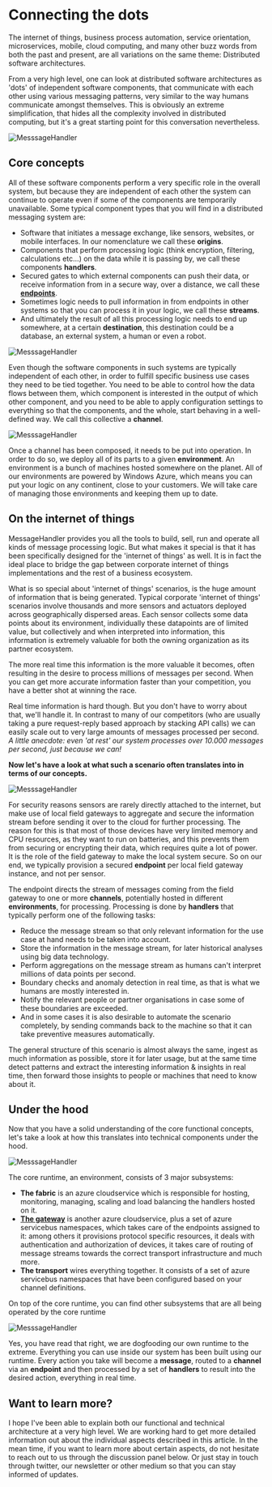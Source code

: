 # Connecting the dots

The internet of things, business process automation, service orientation, microservices, mobile, cloud computing, and many other buzz words from both the past and present, are all variations on the same theme: Distributed software architectures.

From a very high level, one can look at distributed software architectures as 'dots' of independent software components, that communicate with each other using various messaging patterns, very similar to the way humans communicate amongst themselves. This is obviously an extreme simplification, that hides all the complexity involved in distributed computing, but it's a great starting point for this conversation nevertheless.

![MesssageHandler](/documentation/images/architecture.png)

## Core concepts

All of these software components perform a very specific role in the overall system, but because they are independent of each other the system can continue to operate even if some of the components are temporarily unavailable. Some typical component types that you will find in a distributed messaging system are:

* Software that initiates a message exchange, like sensors, websites, or mobile interfaces. In our nomenclature we call these **origins**.
* Components that perform processing logic (think encryption, filtering, calculations etc...) on the data while it is passing by, we call these components **handlers**.
* Secured gates to which external components can push their data, or receive information from in a secure way, over a distance, we call these [**endpoints**](/documentation/architecture/endpoints).
* Sometimes logic needs to pull information in from endpoints in other systems so that you can process it in your logic, we call these **streams**.
* And ultimately the result of all this processing logic needs to end up somewhere, at a certain **destination**, this destination could be a database, an external system, a human or even a robot.

![MesssageHandler](/documentation/images/architecture-concepts.png)

Even though the software components in such systems are typically independent of each other, in order to fulfill specific business use cases they need to be tied together. You need to be able to control how the data flows between them, which component is interested in the output of which other component, and you need to be able to apply configuration settings to everything so that the components, and the whole, start behaving in a well-defined way. We call this collective a **channel**.

![MesssageHandler](/documentation/images/architecture-channel.png)

Once a channel has been composed, it needs to be put into operation. In order to do so, we deploy all of its parts to a given **environment**. An environment is a bunch of machines hosted somewhere on the planet. All of our environments are powered by Windows Azure, which means you can put your logic on any continent, close to your customers. We will take care of managing those environments and keeping them up to date.

## On the internet of things

MessageHandler provides you all the tools to build, sell, run and operate all kinds of message processing logic. But what makes it special is that it has been specifically designed for the 'internet of things' as well. It is in fact the ideal place to bridge the gap between corporate internet of things implementations and the rest of a business ecosystem. 

What is so special about 'internet of things' scenarios, is the huge amount of information that is being generated. Typical corporate 'internet of things' scenarios involve thousands and more sensors and actuators deployed across geographically dispersed areas. Each sensor collects some data points about its environment, individually these datapoints are of limited value, but collectively and when interpreted into information, this information is extremely valuable for both the owning organization as its partner ecosystem. 

The more real time this information is the more valuable it becomes, often resulting in the desire to process millions of messages per second. When you can get more accurate information faster than your competition, you have a better shot at winning the race.

Real time information is hard though. But you don't have to worry about that, we'll handle it. In contrast to many of our competitors (who are usually taking a pure request-reply based approach by stacking API calls) we can easily scale out to very large amounts of messages processed per second. *A little anecdote: even 'at rest' our system processes over 10.000 messages per second, just because we can!*

**Now let's have a look at what such a scenario often translates into in terms of our concepts.**

![MesssageHandler](/documentation/images/architecture-iot.png)

For security reasons sensors are rarely directly attached to the internet, but make use of local field gateways to aggregate and secure the information stream before sending it over to the cloud for further processing. The reason for this is that most of those devices have very limited memory and CPU resources, as they want to run on batteries, and this prevents them from securing or encrypting their data, which requires quite a lot of power. It is the role of the field gateway to make the local system secure. So on our end, we typically provision a secured **endpoint** per local field gateway instance, and not per sensor.

The endpoint directs the stream of messages coming from the field gateway to one or more **channels**, potentially hosted in different **environments**, for processing. Processing is done by **handlers** that typically perform one of the following tasks:

* Reduce the message stream so that only relevant information for the use case at hand needs to be taken into account.
* Store the information in the message stream, for later historical analyses using big data technology.
* Perform aggregations on the message stream as humans can't interpret millions of data points per second.
* Boundary checks and anomaly detection in real time, as that is what we humans are mostly interested in.
* Notify the relevant people or partner organisations in case some of these boundaries are exceeded.
* And in some cases it is also desirable to automate the scenario completely, by sending commands back to the machine so that it can take preventive measures automatically.

The general structure of this scenario is almost always the same, ingest as much information as possible, store it for later usage, but at the same time detect patterns and extract the interesting information & insights in real time, then forward those insights to people or machines that need to know about it.

## Under the hood

Now that you have a solid understanding of the core functional concepts, let's take a look at how this translates into technical components under the hood.

![MesssageHandler](/documentation/images/architecture-technical-overview.png)

The core runtime, an environment, consists of 3 major subsystems:

* **The fabric** is an azure cloudservice which is responsible for hosting, monitoring, managing, scaling and load balancing the handlers hosted on it.
* [**The gateway**](/documentation/architecture/endpoints) is another azure cloudservice, plus a set of azure servicebus namespaces, which takes care of the endpoints assigned to it: among others it provisions protocol specific resources, it deals with authentication and authorization of devices, it takes care of routing of message streams towards the correct transport infrastructure and much more.
* **The transport** wires everything together. It consists of a set of azure servicebus namespaces that have been configured based on your channel definitions.

On top of the core runtime, you can find other subsystems that are all being operated by the core runtime

![MesssageHandler](/documentation/images/architecture-dogfooding.png)

Yes, you have read that right, we are dogfooding our own runtime to the extreme. Everything you can use inside our system has been built using our runtime. Every action you take will become a **message**, routed to a **channel** via an **endpoint** and then processed by a set of **handlers** to result into the desired action, everything in real time.

## Want to learn more?

I hope I've been able to explain both our functional and technical architecture at a very high level. We are working hard to get more detailed information out about the individual aspects described in this article. In the mean time, if you want to learn more about certain aspects, do not hesitate to reach out to us through the discussion panel below. Or just stay in touch through twitter, our newsletter or other medium so that you can stay informed of updates.